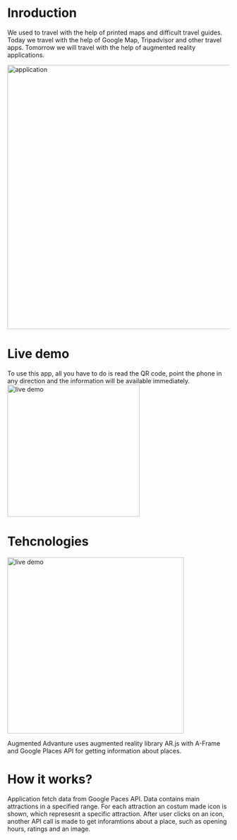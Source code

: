 # Inroduction
We used to travel with the help of printed maps and difficult travel guides.  Today we travel with the help of Google Map, Tripadvisor and other travel apps. 
Tomorrow we will travel with the help of augmented reality applications. 


<img src="https://github.com/gobica/agumented-advanture/blob/master/images/augmented%20reality.jpg " alt="application" width="600" >
 

# Live demo
To use this app, all you have to do is read the QR code, point the phone in any direction and the information will be available immediately.
<img src="https://github.com/gobica/agumented-advanture/blob/master/images/qr-code.png" alt="live demo" width="300" >



# Tehcnologies 

<img src="https://github.com/gobica/agumented-advanture/blob/master/images/tehcnologies.png" alt="live demo" width="400" >

Augmented Advanture uses augmented reality library AR.js with A-Frame and Google Places API for getting information about places.


# How it works? 

Application fetch data from Google Paces API. Data contains main attractions in a specified range. For each attraction an costum made icon is shown, which represesnt a specific attraction.
After user clicks on an icon, another API call is made to get inforamtions about a place, such as opening hours, ratings and an image. 

